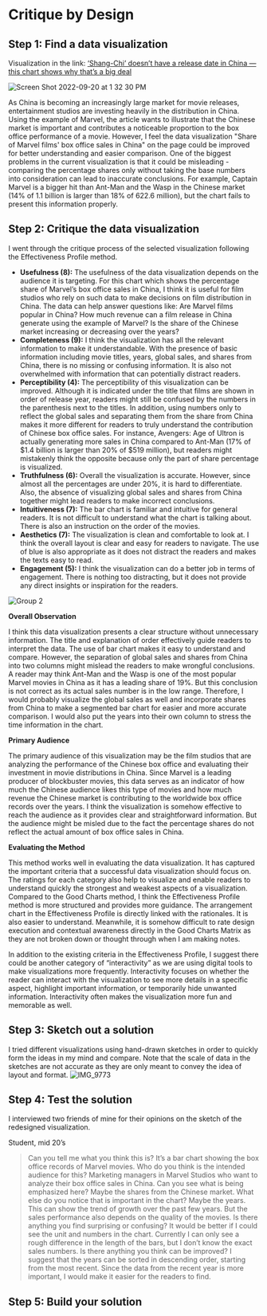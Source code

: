 # Critique by Design

## Step 1: Find a data visualization

Visualization in the link:
[‘Shang-Chi’ doesn’t have a release date in China — this chart shows why that’s a big deal](https://www.cnbc.com/2021/09/02/shang-chi-doesnt-have-a-release-date-in-china-why-thats-a-big-deal.html)


![Screen Shot 2022-09-20 at 1 32 30 PM](https://user-images.githubusercontent.com/45221009/191325696-a83b28aa-3d3f-40e3-9d1e-aee20941fa5a.png)


As China is becoming an increasingly large market for movie releases, entertainment studios are investing heavily in the distribution in China. Using the example of Marvel, the article wants to illustrate that the Chinese market is important and contributes a noticeable proportion to the box office performance of a movie. However, I feel the data visualization "Share of Marvel films' box office sales in China" on the page could be improved for better understanding and easier comparison. One of the biggest problems in the current visualization is that it could be misleading - comparing the percentage shares only without taking the base numbers into consideration can lead to inaccurate conclusions. For example, Captain Marvel is a bigger hit than Ant-Man and the Wasp in the Chinese market (14% of 1.1 billion is larger than 18% of 622.6 million), but the chart fails to present this information properly. 

## Step 2: Critique the data visualization
I went through the critique process of the selected visualization following the Effectiveness Profile method.

- **Usefulness (8):** The usefulness of the data visualization depends on the audience it is targeting. For this chart which shows the percentage share of Marvel’s box office sales in China, I think it is useful for film studios who rely on such data to make decisions on film distribution in China. The data can help answer questions like: Are Marvel films popular in China? How much revenue can a film release in China generate using the example of Marvel? Is the share of the Chinese market increasing or decreasing over the years?
- **Completeness (9):** I think the visualization has all the relevant information to make it understandable. With the presence of basic information including movie titles, years, global sales, and shares from China, there is no missing or confusing information. It is also not overwhelmed with information that can potentially distract readers.
- **Perceptibility (4):** The perceptibility of this visualization can be improved. Although it is indicated under the title that films are shown in order of release year, readers might still be confused by the numbers in the parenthesis next to the titles. In addition, using numbers only to reflect the global sales and separating them from the share from China makes it more different for readers to truly understand the contribution of Chinese box office sales. For instance, Avengers: Age of Ultron is actually generating more sales in China compared to Ant-Man (17% of $1.4 billion is larger than 20% of $519 million), but readers might mistakenly think the opposite because only the part of share percentage is visualized.
- **Truthfulness (6):** Overall the visualization is accurate. However, since almost all the percentages are under 20%, it is hard to differentiate. Also, the absence of visualizing global sales and shares from China together might lead readers to make incorrect conclusions.
- **Intuitiveness (7):** The bar chart is familiar and intuitive for general readers. It is not difficult to understand what the chart is talking about. There is also an instruction on the order of the movies.
- **Aesthetics (7):** The visualization is clean and comfortable to look at. I think the overall layout is clear and easy for readers to navigate. The use of blue is also appropriate as it does not distract the readers and makes the texts easy to read.
- **Engagement (5):** I think the visualization can do a better job in terms of engagement. There is nothing too distracting, but it does not provide any direct insights or inspiration for the readers.

![Group 2](https://user-images.githubusercontent.com/45221009/190871132-c904181a-93b0-4c43-8dca-013356d33e84.png)



**Overall Observation**

I think this data visualization presents a clear structure without unnecessary information. The title and explanation of order effectively guide readers to interpret the data. The use of bar chart makes it easy to understand and compare. However, the separation of global sales and shares from China into two columns might mislead the readers to make wrongful conclusions. A reader may think Ant-Man and the Wasp is one of the most popular Marvel movies in China as it has a leading share of 19%. But this conclusion is not correct as its actual sales number is in the low range. Therefore, I would probably visualize the global sales as well and incorporate shares from China to make a segmented bar chart for easier and more accurate comparison. I would also put the years into their own column to stress the time information in the chart.


**Primary Audience**

The primary audience of this visualization may be the film studios that are analyzing the performance of the Chinese box office and evaluating their investment in movie distributions in China. Since Marvel is a leading producer of blockbuster movies, this data serves as an indicator of how much the Chinese audience likes this type of movies and how much revenue the Chinese market is contributing to the worldwide box office records over the years. I think the visualization is somehow effective to reach the audience as it provides clear and straightforward information. But the audience might be misled due to the fact the percentage shares do not reflect the actual amount of box office sales in China.


**Evaluating the Method**

This method works well in evaluating the data visualization. It has captured the important criteria that a successful data visualization should focus on. The ratings for each category also help to visualize and enable readers to understand quickly the strongest and weakest aspects of a visualization. Compared to the Good Charts method, I think the Effectiveness Profile method is more structured and provides more guidance. The arrangement chart in the Effectiveness Profile is directly linked with the rationales. It is also easier to understand. Meanwhile, it is somehow difficult to rate design execution and contextual awareness directly in the Good Charts Matrix as they are not broken down or thought through when I am making notes.

In addition to the existing criteria in the Effectiveness Profile, I suggest there could be another category of “interactivity” as we are using digital tools to make visualizations more frequently. Interactivity focuses on whether the reader can interact with the visualization to see more details in a specific aspect, highlight important information, or temporarily hide unwanted information. Interactivity often makes the visualization more fun and memorable as well.


## Step 3: Sketch out a solution
I tried different visualizations using hand-drawn sketches in order to quickly form the ideas in my mind and compare. Note that the scale of data in the sketches are not accurate as they are only meant to convey the idea of layout and format.
![IMG_9773](https://user-images.githubusercontent.com/45221009/190872331-25766fd3-f4f2-45f3-8f2c-9d1db619b330.jpeg)


## Step 4: Test the solution

I interviewed two friends of mine for their opinions on the sketch of the redesigned visualization.

Student, mid 20’s
> Can you tell me what you think this is?
> It’s a bar chart showing the box office records of Marvel movies.
> Who do you think is the intended audience for this?
> Marketing managers in Marvel Studios who want to analyze their box office sales in China.
> Can you see what is being emphasized here?
> Maybe the shares from the Chinese market.
> What else do you notice that is important in the chart?
> Maybe the years. This can show the trend of growth over the past few years. But the sales performance also depends on the quality of the movies.
> Is there anything you find surprising or confusing?
> It would be better if I could see the unit and numbers in the chart. Currently I can only see a rough difference in the length of the bars, but I don’t know the exact sales numbers.
> Is there anything you think can be improved?
> I suggest that the years can be sorted in descending order, starting from the most recent. Since the data from the recent year is more important, I would make it easier for the readers to find. 






## Step 5: Build your solution
<div class="flourish-embed flourish-chart" data-src="visualisation/11217495"><script src="https://public.flourish.studio/resources/embed.js"></script></div>

